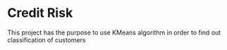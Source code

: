 # Credit Risk
This project has the purpose to use KMeans algorithm in order to find out classification of customers
